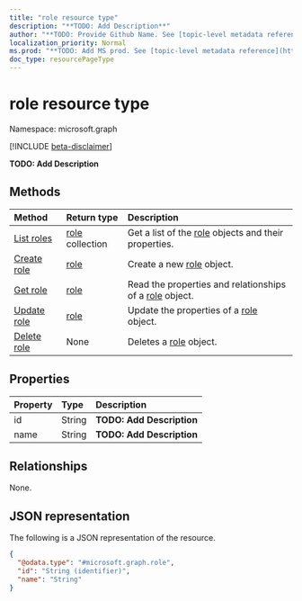 ```yaml
---
title: "role resource type"
description: "**TODO: Add Description**"
author: "**TODO: Provide Github Name. See [topic-level metadata reference](https://msgo.azurewebsites.net/add/document/guidelines/metadata.html#topic-level-metadata)**"
localization_priority: Normal
ms.prod: "**TODO: Add MS prod. See [topic-level metadata reference](https://msgo.azurewebsites.net/add/document/guidelines/metadata.html#topic-level-metadata)**"
doc_type: resourcePageType
---
```


# role resource type

Namespace: microsoft.graph

[!INCLUDE [beta-disclaimer](../../includes/beta-disclaimer.md)]

**TODO: Add Description**

## Methods
|Method|Return type|Description|
|:---|:---|:---|
|[List roles](../api/role-list.md)|[role](../resources/role.md) collection|Get a list of the [role](../resources/role.md) objects and their properties.|
|[Create role](../api/role-create.md)|[role](../resources/role.md)|Create a new [role](../resources/role.md) object.|
|[Get role](../api/role-get.md)|[role](../resources/role.md)|Read the properties and relationships of a [role](../resources/role.md) object.|
|[Update role](../api/role-update.md)|[role](../resources/role.md)|Update the properties of a [role](../resources/role.md) object.|
|[Delete role](../api/role-delete.md)|None|Deletes a [role](../resources/role.md) object.|

## Properties
|Property|Type|Description|
|:---|:---|:---|
|id|String|**TODO: Add Description**|
|name|String|**TODO: Add Description**|

## Relationships
None.

## JSON representation
The following is a JSON representation of the resource.
<!-- {
  "blockType": "resource",
  "keyProperty": "id",
  "@odata.type": "microsoft.graph.role",
  "openType": false
}
-->
``` json
{
  "@odata.type": "#microsoft.graph.role",
  "id": "String (identifier)",
  "name": "String"
}
```

